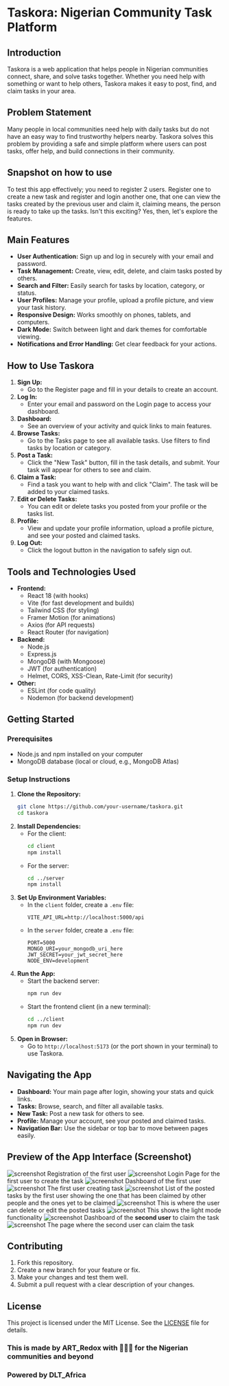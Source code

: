 # Taskora: Nigerian Community Task Platform

## Introduction
Taskora is a web application that helps people in Nigerian communities connect, share, and solve tasks together. Whether you need help with something or want to help others, Taskora makes it easy to post, find, and claim tasks in your area.

## Problem Statement
Many people in local communities need help with daily tasks but do not have an easy way to find trustworthy helpers nearby. Taskora solves this problem by providing a safe and simple platform where users can post tasks, offer help, and build connections in their community.

## Snapshot on how to use
To test this app effectively; you need to register 2 users. Register one to create a new task and register and login another one, that one can view the tasks created by the previous user and claim it, claiming means, the person is ready to take up the tasks. Isn't this exciting? Yes, then, let's explore the features.

## Main Features
- **User Authentication:** Sign up and log in securely with your email and password.
- **Task Management:** Create, view, edit, delete, and claim tasks posted by others.
- **Search and Filter:** Easily search for tasks by location, category, or status.
- **User Profiles:** Manage your profile, upload a profile picture, and view your task history.
- **Responsive Design:** Works smoothly on phones, tablets, and computers.
- **Dark Mode:** Switch between light and dark themes for comfortable viewing.
- **Notifications and Error Handling:** Get clear feedback for your actions.

## How to Use Taskora
1. **Sign Up:**
   - Go to the Register page and fill in your details to create an account.
2. **Log In:**
   - Enter your email and password on the Login page to access your dashboard.
3. **Dashboard:**
   - See an overview of your activity and quick links to main features.
4. **Browse Tasks:**
   - Go to the Tasks page to see all available tasks. Use filters to find tasks by location or category.
5. **Post a Task:**
   - Click the "New Task" button, fill in the task details, and submit. Your task will appear for others to see and claim.
6. **Claim a Task:**
   - Find a task you want to help with and click "Claim". The task will be added to your claimed tasks.
7. **Edit or Delete Tasks:**
   - You can edit or delete tasks you posted from your profile or the tasks list.
8. **Profile:**
   - View and update your profile information, upload a profile picture, and see your posted and claimed tasks.
9. **Log Out:**
   - Click the logout button in the navigation to safely sign out.

## Tools and Technologies Used
- **Frontend:**
  - React 18 (with hooks)
  - Vite (for fast development and builds)
  - Tailwind CSS (for styling)
  - Framer Motion (for animations)
  - Axios (for API requests)
  - React Router (for navigation)
- **Backend:**
  - Node.js
  - Express.js
  - MongoDB (with Mongoose)
  - JWT (for authentication)
  - Helmet, CORS, XSS-Clean, Rate-Limit (for security)
- **Other:**
  - ESLint (for code quality)
  - Nodemon (for backend development)

## Getting Started
### Prerequisites
- Node.js and npm installed on your computer
- MongoDB database (local or cloud, e.g., MongoDB Atlas)

### Setup Instructions
1. **Clone the Repository:**
   ```bash
   git clone https://github.com/your-username/taskora.git
   cd taskora
   ```
2. **Install Dependencies:**
   - For the client:
     ```bash
     cd client
     npm install
     ```
   - For the server:
     ```bash
     cd ../server
     npm install
     ```
3. **Set Up Environment Variables:**
   - In the `client` folder, create a `.env` file:
     ```env
     VITE_API_URL=http://localhost:5000/api
     ```
   - In the `server` folder, create a `.env` file:
     ```env
     PORT=5000
     MONGO_URI=your_mongodb_uri_here
     JWT_SECRET=your_jwt_secret_here
     NODE_ENV=development
     ```
4. **Run the App:**
   - Start the backend server:
     ```bash
     npm run dev
     ```
   - Start the frontend client (in a new terminal):
     ```bash
     cd ../client
     npm run dev
     ```
5. **Open in Browser:**
   - Go to `http://localhost:5173` (or the port shown in your terminal) to use Taskora.

## Navigating the App
- **Dashboard:** Your main page after login, showing your stats and quick links.
- **Tasks:** Browse, search, and filter all available tasks.
- **New Task:** Post a new task for others to see.
- **Profile:** Manage your account, see your posted and claimed tasks.
- **Navigation Bar:** Use the sidebar or top bar to move between pages easily.


## Preview of the App Interface (Screenshot)

![screenshot](/client/public/screencapture-taskora-eight-vercel-app-register-2025-07-15-22_03_35.png)
Registration of the first user 
![screenshot](/client/public/screencapture-taskora-eight-vercel-app-login-2025-07-15-22_03_55.png)
Login Page for the first user to create the task 
![screenshot](/client/public/screencapture-taskora-eight-vercel-app-2025-07-15-22_04_13.png)
Dashboard of the first user 
![screenshot](/client/public/screencapture-taskora-eight-vercel-app-tasks-new-2025-07-15-22_05_58.png)
The first user creating task
![screenshot](/client/public/screencapture-taskora-eight-vercel-app-profile-2025-07-15-22_06_42%20(1).png)
List of the posted tasks by the first user showing the one that has been claimed by other people and the ones yet to be claimed 
![screenshot](/client/public/screencapture-taskora-eight-vercel-app-tasks-2025-07-15-22_06_20.png)
This is where the user can delete or edit the posted tasks 
![screenshot](/client/public/user%202.png)
This shows the light mode functionality 
![screenshot](/client/public/user%202_3.png)
Dashboard of the **second user** to claim the task 
![screenshot](/client/public/user%202_4.png)
The page where the second user can claim the task 


## Contributing
1. Fork this repository.
2. Create a new branch for your feature or fix.
3. Make your changes and test them well.
4. Submit a pull request with a clear description of your changes.

## License
This project is licensed under the MIT License. See the [LICENSE](./LICENSE) file for details. 

### This is made by ART_Redox with 💖💖💖 for the Nigerian communities and beyond
### Powered by DLT_Africa